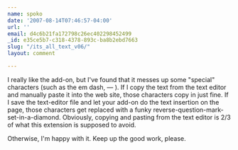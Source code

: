 ```yaml
---
name: spoko
date: '2007-08-14T07:46:57-04:00'
url: ''
email: d4c6b21fa172798c26ec402298452499
_id: e35ce5b7-c318-4378-893c-ba8b2ebd7663
slug: "/its_all_text_v06/"
layout: comment

---
```


I really like the add-on, but I've found that it messes up some "special" characters (such as the em dash, — ). If I copy the text from the text editor and manually paste it into the web site, those characters copy in just fine. If I save the text-editor file and let your add-on do the text insertion on the page, those characters get replaced with a funky reverse-question-mark-set-in-a-diamond. Obviously, copying and pasting from the text editor is 2/3 of what this extension is supposed to avoid.

Otherwise, I'm happy with it. Keep up the good work, please.
